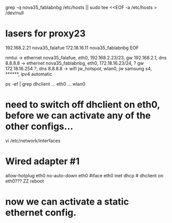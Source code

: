 grep -q nova35_fablabnbg /etc/hosts || sudo tee <<EOF -a /etc/hosts > /dev/null
#
# lasers for proxy23
192.168.2.21 nova35_falafue
172.18.16.11 nova35_fablabnbg
EOF

nmtui
 -> ethernet nova35_falafue,   eth0,  192.168.2.23/23, gw 192.168.2.1, dns 8.8.8.8
 -> ethernet nova35_fablabnbg, eth0,  172.18.16.23/24, ? gw 172.18.16.254 ?, dns 8.8.8.8
 -> wifi jw_hotspot,           wlan0, jw samsung s4, ******, ipv4 automatic

ps -ef | grep dhclient
 ... eth0
 ... wlan0

# need to switch off dhclient on eth0, before we can activate any of the other configs...

vi /etc/network/interfaces
 # Wired adapter #1
 allow-hotplug eth0
 no-auto-down eth0
 #iface eth0 inet dhcp   # dhclient on eth0???
ZZ
reboot
# now we can activate a static ethernet config.
